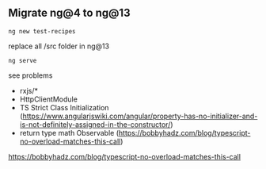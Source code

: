 ## Migrate ng@4 to ng@13

```
ng new test-recipes
```

replace all /src folder in ng@13

```
ng serve
```

see problems

- rxjs/\*
- HttpClientModule
- TS Strict Class Initialization (https://www.angularjswiki.com/angular/property-has-no-initializer-and-is-not-definitely-assigned-in-the-constructor/)
- return type math Observable (https://bobbyhadz.com/blog/typescript-no-overload-matches-this-call)

https://bobbyhadz.com/blog/typescript-no-overload-matches-this-call
